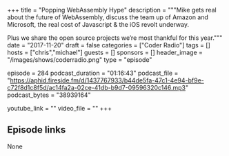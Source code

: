 +++
title = "Popping WebAssembly Hype"
description = """Mike gets real about the future of WebAssembly, discuss the team up of Amazon and Microsoft, the real cost of Javascript & the iOS revolt underway.

Plus we share the open source projects we’re most thankful for this year."""
date = "2017-11-20"
draft = false
categories = ["Coder Radio"]
tags = []
hosts = ["chris","michael"]
guests = []
sponsors = []
header_image = "/images/shows/coderradio.png"
type = "episode"

episode = 284
podcast_duration = "01:16:43"
podcast_file = "https://aphid.fireside.fm/d/1437767933/b44de5fa-47c1-4e94-bf9e-c72f8d1c8f5d/ac14fa2a-02ce-41db-b9d7-09596320c146.mp3"
podcast_bytes = "38939164"

youtube_link = ""
video_file = ""
+++

## Episode links

None

